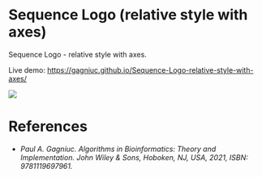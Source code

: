 # Sequence Logo (relative style with axes)
Sequence Logo - relative style with axes.

Live demo: https://gagniuc.github.io/Sequence-Logo-relative-style-with-axes/

<kbd><img src="https://github.com/Gagniuc/Sequence-Logo---relative-style-with-axes/blob/main/%5BG%5D%20Sequence%20Logo%20-%20relative%20style%20with%20axes.png" /></kbd>

# References

- <i>Paul A. Gagniuc. Algorithms in Bioinformatics: Theory and Implementation. John Wiley & Sons, Hoboken, NJ, USA, 2021, ISBN: 9781119697961.</i>
